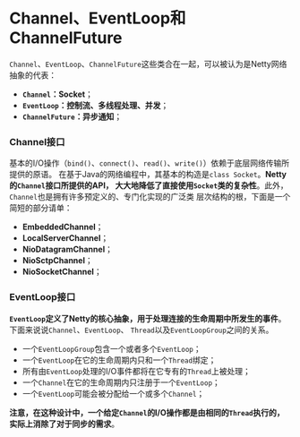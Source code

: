 Channel、EventLoop和ChannelFuture
==========================================================
`Channel`、`EventLoop`、`ChannelFuture`这些类合在一起，可以被认为是Netty网络抽象的代表：
+ **`Channel`：Socket**；
+ **`EventLoop`：控制流、多线程处理、并发**；
+ **`ChannelFuture`：异步通知**；

### Channel接口
基本的I/O操作（`bind()`、`connect()`、`read()`、`write()`）依赖于底层网络传输所提供的原语。
在基于Java的网络编程中，其基本的构造是`class Socket`。**Netty的`Channel`接口所提供的API，
大大地降低了直接使用`Socket`类的复杂性**。此外，`Channel`也是拥有许多预定义的、专门化实现的广泛类
层次结构的根，下面是一个简短的部分请单：
+ **EmbeddedChannel**；
+ **LocalServerChannel**；
+ **NioDatagramChannel**；
+ **NioSctpChannel**；
+ **NioSocketChannel**；

### EventLoop接口
**`EventLoop`定义了Netty的核心抽象，用于处理连接的生命周期中所发生的事件**。下面来说说`Channel`、`EventLoop`、
`Thread`以及`EventLoopGroup`之间的关系。
+ 一个`EventLoopGroup`包含一个或者多个`EventLoop`；
+ 一个`EventLoop`在它的生命周期内只和一个`Thread`绑定；
+ 所有由`EventLoop`处理的I/O事件都将在它专有的`Thread`上被处理；
+ 一个`Channel`在它的生命周期内只注册于一个`EventLoop`；
+ 一个`EventLoop`可能会被分配给一个或多个`Channel`；

**注意，在这种设计中，一个给定`Channel`的I/O操作都是由相同的`Thread`执行的，实际上消除了对于同步的需求**。



